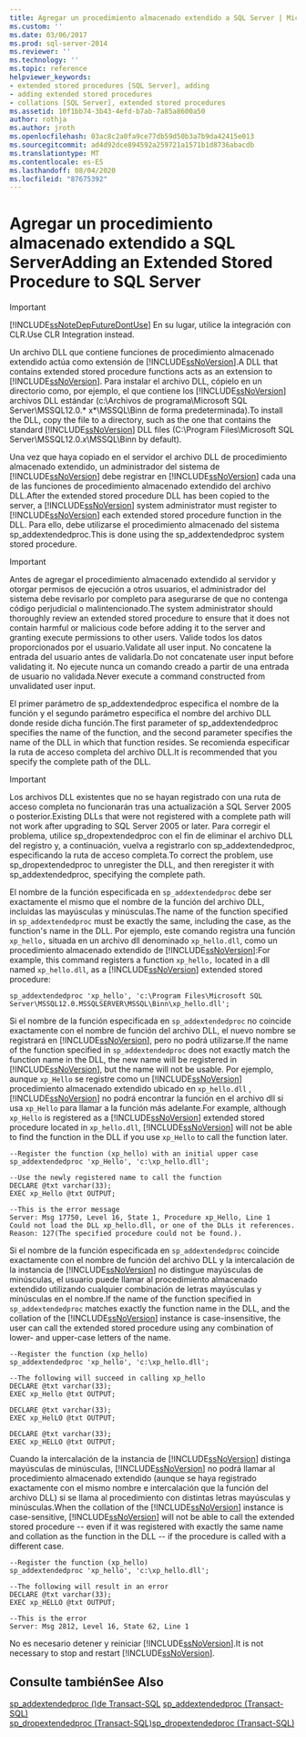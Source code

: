 ```yaml
---
title: Agregar un procedimiento almacenado extendido a SQL Server | Microsoft Docs
ms.custom: ''
ms.date: 03/06/2017
ms.prod: sql-server-2014
ms.reviewer: ''
ms.technology: ''
ms.topic: reference
helpviewer_keywords:
- extended stored procedures [SQL Server], adding
- adding extended stored procedures
- collations [SQL Server], extended stored procedures
ms.assetid: 10f1bb74-3b43-4efd-b7ab-7a85a8600a50
author: rothja
ms.author: jroth
ms.openlocfilehash: 03ac8c2a0fa9ce77db59d50b3a7b9da42415e013
ms.sourcegitcommit: ad4d92dce894592a259721a1571b1d8736abacdb
ms.translationtype: MT
ms.contentlocale: es-ES
ms.lasthandoff: 08/04/2020
ms.locfileid: "87675392"
---
```

# <a name="adding-an-extended-stored-procedure-to-sql-server"></a><span data-ttu-id="8f040-102">Agregar un procedimiento almacenado extendido a SQL Server</span><span class="sxs-lookup"><span data-stu-id="8f040-102">Adding an Extended Stored Procedure to SQL Server</span></span>
    
> [!IMPORTANT]  
>  [!INCLUDE[ssNoteDepFutureDontUse](../../includes/ssnotedepfuturedontuse-md.md)] <span data-ttu-id="8f040-103">En su lugar, utilice la integración con CLR.</span><span class="sxs-lookup"><span data-stu-id="8f040-103">Use CLR Integration instead.</span></span>  
  
 <span data-ttu-id="8f040-104">Un archivo DLL que contiene funciones de procedimiento almacenado extendido actúa como extensión de [!INCLUDE[ssNoVersion](../../includes/ssnoversion-md.md)].</span><span class="sxs-lookup"><span data-stu-id="8f040-104">A DLL that contains extended stored procedure functions acts as an extension to [!INCLUDE[ssNoVersion](../../includes/ssnoversion-md.md)].</span></span> <span data-ttu-id="8f040-105">Para instalar el archivo DLL, cópielo en un directorio como, por ejemplo, el que contiene los [!INCLUDE[ssNoVersion](../../includes/ssnoversion-md.md)] archivos DLL estándar (c:\Archivos de programa\Microsoft SQL Server\MSSQL12.0.\* x\*\MSSQL\Binn de forma predeterminada).</span><span class="sxs-lookup"><span data-stu-id="8f040-105">To install the DLL, copy the file to a directory, such as the one that contains the standard [!INCLUDE[ssNoVersion](../../includes/ssnoversion-md.md)] DLL files (C:\Program Files\Microsoft SQL Server\MSSQL12.0.*x*\MSSQL\Binn by default).</span></span>  
  
 <span data-ttu-id="8f040-106">Una vez que haya copiado en el servidor el archivo DLL de procedimiento almacenado extendido, un administrador del sistema de [!INCLUDE[ssNoVersion](../../includes/ssnoversion-md.md)] debe registrar en [!INCLUDE[ssNoVersion](../../includes/ssnoversion-md.md)] cada una de las funciones de procedimiento almacenado extendido del archivo DLL.</span><span class="sxs-lookup"><span data-stu-id="8f040-106">After the extended stored procedure DLL has been copied to the server, a [!INCLUDE[ssNoVersion](../../includes/ssnoversion-md.md)] system administrator must register to [!INCLUDE[ssNoVersion](../../includes/ssnoversion-md.md)] each extended stored procedure function in the DLL.</span></span> <span data-ttu-id="8f040-107">Para ello, debe utilizarse el procedimiento almacenado del sistema sp_addextendedproc.</span><span class="sxs-lookup"><span data-stu-id="8f040-107">This is done using the sp_addextendedproc system stored procedure.</span></span>  
  
> [!IMPORTANT]  
>  <span data-ttu-id="8f040-108">Antes de agregar el procedimiento almacenado extendido al servidor y otorgar permisos de ejecución a otros usuarios, el administrador del sistema debe revisarlo por completo para asegurarse de que no contenga código perjudicial o malintencionado.</span><span class="sxs-lookup"><span data-stu-id="8f040-108">The system administrator should thoroughly review an extended stored procedure to ensure that it does not contain harmful or malicious code before adding it to the server and granting execute permissions to other users.</span></span>  <span data-ttu-id="8f040-109">Valide todos los datos proporcionados por el usuario.</span><span class="sxs-lookup"><span data-stu-id="8f040-109">Validate all user input.</span></span> <span data-ttu-id="8f040-110">No concatene la entrada del usuario antes de validarla.</span><span class="sxs-lookup"><span data-stu-id="8f040-110">Do not concatenate user input before validating it.</span></span> <span data-ttu-id="8f040-111">No ejecute nunca un comando creado a partir de una entrada de usuario no validada.</span><span class="sxs-lookup"><span data-stu-id="8f040-111">Never execute a command constructed from unvalidated user input.</span></span>  
  
 <span data-ttu-id="8f040-112">El primer parámetro de sp_addextendedproc especifica el nombre de la función y el segundo parámetro especifica el nombre del archivo DLL donde reside dicha función.</span><span class="sxs-lookup"><span data-stu-id="8f040-112">The first parameter of sp_addextendedproc specifies the name of the function, and the second parameter specifies the name of the DLL in which that function resides.</span></span> <span data-ttu-id="8f040-113">Se recomienda especificar la ruta de acceso completa del archivo DLL.</span><span class="sxs-lookup"><span data-stu-id="8f040-113">It is recommended that you specify the complete path of the DLL.</span></span>  
  
> [!IMPORTANT]  
>  <span data-ttu-id="8f040-114">Los archivos DLL existentes que no se hayan registrado con una ruta de acceso completa no funcionarán tras una actualización a SQL Server 2005 o posterior.</span><span class="sxs-lookup"><span data-stu-id="8f040-114">Existing DLLs that were not registered with a complete path will not work after upgrading to SQL Server 2005 or later.</span></span> <span data-ttu-id="8f040-115">Para corregir el problema, utilice sp_dropextendedproc con el fin de eliminar el archivo DLL del registro y, a continuación, vuelva a registrarlo con sp_addextendedproc, especificando la ruta de acceso completa.</span><span class="sxs-lookup"><span data-stu-id="8f040-115">To correct the problem, use sp_dropextendedproc to unregister the DLL, and then reregister it with sp_addextendedproc, specifying the complete path.</span></span>  
  
 <span data-ttu-id="8f040-116">El nombre de la función especificada en `sp_addextendedproc` debe ser exactamente el mismo que el nombre de la función del archivo DLL, incluidas las mayúsculas y minúsculas.</span><span class="sxs-lookup"><span data-stu-id="8f040-116">The name of the function specified in `sp_addextendedproc` must be exactly the same, including the case, as the function's name in the DLL.</span></span> <span data-ttu-id="8f040-117">Por ejemplo, este comando registra una función `xp_hello,` situada en un archivo dll denominado `xp_hello.dll`, como un procedimiento almacenado extendido de [!INCLUDE[ssNoVersion](../../includes/ssnoversion-md.md)]:</span><span class="sxs-lookup"><span data-stu-id="8f040-117">For example, this command registers a function `xp_hello,` located in a dll named `xp_hello.dll`, as a [!INCLUDE[ssNoVersion](../../includes/ssnoversion-md.md)] extended stored procedure:</span></span>  
  
```  
sp_addextendedproc 'xp_hello', 'c:\Program Files\Microsoft SQL Server\MSSQL12.0.MSSQLSERVER\MSSQL\Binn\xp_hello.dll';  
```  
  
 <span data-ttu-id="8f040-118">Si el nombre de la función especificada en `sp_addextendedproc` no coincide exactamente con el nombre de función del archivo DLL, el nuevo nombre se registrará en [!INCLUDE[ssNoVersion](../../includes/ssnoversion-md.md)], pero no podrá utilizarse.</span><span class="sxs-lookup"><span data-stu-id="8f040-118">If the name of the function specified in `sp_addextendedproc` does not exactly match the function name in the DLL, the new name will be registered in [!INCLUDE[ssNoVersion](../../includes/ssnoversion-md.md)], but the name will not be usable.</span></span> <span data-ttu-id="8f040-119">Por ejemplo, aunque `xp_Hello` se registre como un [!INCLUDE[ssNoVersion](../../includes/ssnoversion-md.md)] procedimiento almacenado extendido ubicado en `xp_hello.dll` , [!INCLUDE[ssNoVersion](../../includes/ssnoversion-md.md)] no podrá encontrar la función en el archivo dll si usa `xp_Hello` para llamar a la función más adelante.</span><span class="sxs-lookup"><span data-stu-id="8f040-119">For example, although `xp_Hello` is registered as a [!INCLUDE[ssNoVersion](../../includes/ssnoversion-md.md)] extended stored procedure located in `xp_hello.dll`, [!INCLUDE[ssNoVersion](../../includes/ssnoversion-md.md)] will not be able to find the function in the DLL if you use `xp_Hello` to call the function later.</span></span>  
  
```  
--Register the function (xp_hello) with an initial upper case  
sp_addextendedproc 'xp_Hello', 'c:\xp_hello.dll';  
  
--Use the newly registered name to call the function  
DECLARE @txt varchar(33);  
EXEC xp_Hello @txt OUTPUT;  
  
--This is the error message  
Server: Msg 17750, Level 16, State 1, Procedure xp_Hello, Line 1  
Could not load the DLL xp_hello.dll, or one of the DLLs it references. Reason: 127(The specified procedure could not be found.).  
```  
  
 <span data-ttu-id="8f040-120">Si el nombre de la función especificada en `sp_addextendedproc` coincide exactamente con el nombre de función del archivo DLL y la intercalación de la instancia de [!INCLUDE[ssNoVersion](../../includes/ssnoversion-md.md)] no distingue mayúsculas de minúsculas, el usuario puede llamar al procedimiento almacenado extendido utilizando cualquier combinación de letras mayúsculas y minúsculas en el nombre.</span><span class="sxs-lookup"><span data-stu-id="8f040-120">If the name of the function specified in `sp_addextendedproc` matches exactly the function name in the DLL, and the collation of the [!INCLUDE[ssNoVersion](../../includes/ssnoversion-md.md)] instance is case-insensitive, the user can call the extended stored procedure using any combination of lower- and upper-case letters of the name.</span></span>  
  
```  
--Register the function (xp_hello)  
sp_addextendedproc 'xp_hello', 'c:\xp_hello.dll';  
  
--The following will succeed in calling xp_hello  
DECLARE @txt varchar(33);  
EXEC xp_Hello @txt OUTPUT;  
  
DECLARE @txt varchar(33);  
EXEC xp_HelLO @txt OUTPUT;  
  
DECLARE @txt varchar(33);  
EXEC xp_HELLO @txt OUTPUT;  
```  
  
 <span data-ttu-id="8f040-121">Cuando la intercalación de la instancia de [!INCLUDE[ssNoVersion](../../includes/ssnoversion-md.md)] distinga mayúsculas de minúsculas, [!INCLUDE[ssNoVersion](../../includes/ssnoversion-md.md)] no podrá llamar al procedimiento almacenado extendido (aunque se haya registrado exactamente con el mismo nombre e intercalación que la función del archivo DLL) si se llama al procedimiento con distintas letras mayúsculas y minúsculas.</span><span class="sxs-lookup"><span data-stu-id="8f040-121">When the collation of the [!INCLUDE[ssNoVersion](../../includes/ssnoversion-md.md)] instance is case-sensitive, [!INCLUDE[ssNoVersion](../../includes/ssnoversion-md.md)] will not be able to call the extended stored procedure -- even if it was registered with exactly the same name and collation as the function in the DLL -- if the procedure is called with a different case.</span></span>  
  
```  
--Register the function (xp_hello)  
sp_addextendedproc 'xp_hello', 'c:\xp_hello.dll';  
  
--The following will result in an error  
DECLARE @txt varchar(33);  
EXEC xp_HELLO @txt OUTPUT;  
  
--This is the error  
Server: Msg 2812, Level 16, State 62, Line 1  
```  
  
 <span data-ttu-id="8f040-122">No es necesario detener y reiniciar [!INCLUDE[ssNoVersion](../../includes/ssnoversion-md.md)].</span><span class="sxs-lookup"><span data-stu-id="8f040-122">It is not necessary to stop and restart [!INCLUDE[ssNoVersion](../../includes/ssnoversion-md.md)].</span></span>  
  
## <a name="see-also"></a><span data-ttu-id="8f040-123">Consulte también</span><span class="sxs-lookup"><span data-stu-id="8f040-123">See Also</span></span>  
 <span data-ttu-id="8f040-124">[sp_addextendedproc &#40;&#41;de Transact-SQL](/sql/relational-databases/system-stored-procedures/sp-addextendedproc-transact-sql) </span><span class="sxs-lookup"><span data-stu-id="8f040-124">[sp_addextendedproc &#40;Transact-SQL&#41;](/sql/relational-databases/system-stored-procedures/sp-addextendedproc-transact-sql) </span></span>  
 [<span data-ttu-id="8f040-125">sp_dropextendedproc &#40;Transact-SQL&#41;</span><span class="sxs-lookup"><span data-stu-id="8f040-125">sp_dropextendedproc &#40;Transact-SQL&#41;</span></span>](/sql/relational-databases/system-stored-procedures/sp-dropextendedproc-transact-sql)  
  
  
